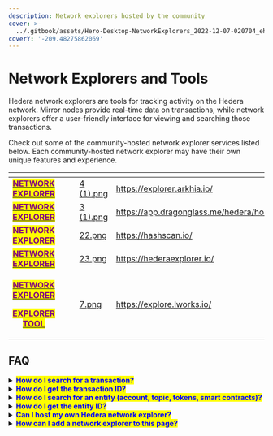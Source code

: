 ```yaml
---
description: Network explorers hosted by the community
cover: >-
  ../.gitbook/assets/Hero-Desktop-NetworkExplorers_2022-12-07-020704_ehza (1).webp
coverY: '-209.48275862069'
---
```


# Network Explorers and Tools

Hedera network explorers are tools for tracking activity on the Hedera network. Mirror nodes provide real-time data on transactions, while network explorers offer a user-friendly interface for viewing and searching those transactions.

Check out some of the community-hosted network explorer services listed below. Each community-hosted network explorer may have their own unique features and experience.

<table data-view="cards"><thead><tr><th align="center"></th><th data-hidden></th><th data-hidden></th><th data-hidden data-card-cover data-type="files"></th><th data-hidden data-card-target data-type="content-ref"></th><th data-hidden></th><th data-hidden></th></tr></thead><tbody><tr><td align="center"><a href="https://explorer.arkhia.io/#/mainnet/dashboard"><mark style="color:purple;"><strong>NETWORK EXPLORER</strong></mark></a></td><td></td><td></td><td><a href="../.gitbook/assets/4 (1).png">4 (1).png</a></td><td><a href="https://explorer.arkhia.io/">https://explorer.arkhia.io/</a></td><td></td><td></td></tr><tr><td align="center"><a href="https://app.dragonglass.me/hedera/home"><mark style="color:purple;"><strong>NETWORK EXPLORER</strong></mark></a></td><td></td><td></td><td><a href="../.gitbook/assets/3 (1).png">3 (1).png</a></td><td><a href="https://app.dragonglass.me/hedera/home">https://app.dragonglass.me/hedera/home</a></td><td></td><td></td></tr><tr><td align="center"><mark style="color:purple;"><strong>NETWORK EXPLORER</strong></mark></td><td></td><td></td><td><a href="../.gitbook/assets/22.png">22.png</a></td><td><a href="https://hashscan.io/">https://hashscan.io/</a></td><td></td><td></td></tr><tr><td align="center"><a href="https://hederaexplorer.io/"><mark style="color:purple;"><strong>NETWORK EXPLORER</strong></mark></a></td><td></td><td></td><td><a href="../.gitbook/assets/23.png">23.png</a></td><td><a href="https://hederaexplorer.io/">https://hederaexplorer.io/</a></td><td></td><td></td></tr><tr><td align="center"><p><a href="https://explore.lworks.io/"><mark style="color:purple;"><strong>NETWORK EXPLORER</strong></mark></a></p><p><a href="https://www.lworks.io/"><mark style="color:purple;"><strong>EXPLORER TOOL</strong></mark></a></p></td><td></td><td></td><td><a href="../.gitbook/assets/7.png">7.png</a></td><td><a href="https://explore.lworks.io/">https://explore.lworks.io/</a></td><td></td><td></td></tr></tbody></table>

## FAQ

<details>

<summary><mark style="color:blue;"><strong>How do I search for a transaction?</strong></mark></summary>

To search for a specific transaction, you can use the unique transaction ID.

The transaction ID should look something like this: `0.0.48750443@1671560120.085845879`

</details>

<details>

<summary><mark style="color:blue;"><strong>How do I get the transaction ID?</strong></mark></summary>

The transaction ID can be automatically generated by the SDK, manually created and associated with a transaction, or obtained from the receipt or record after the transaction has been processed. It serves as a unique identifier for the transaction and can be used to search for and view its details.

</details>

<details>

<summary><mark style="color:blue;"><strong>How do I search for an entity (account, topic, tokens, smart contracts)?</strong></mark></summary>

You can search by the unique ID of the entity you are looking for. The entity ID format is `0.0.entityNumber`.

For example, `0.0.2` is an account ID and you search for that account using that ID.

</details>

<details>

<summary><mark style="color:blue;"><strong>How do I get the entity ID?</strong></mark></summary>

Entity IDs are returned in the receipt of the transaction that created them. Entities include accounts, topics, smart contracts, schedules, and tokens.\
\
For example, if you create a new account using the `AccountCreateTransaction` in the SDK, you can get the new account ID from the transaction receipt.

</details>

<details>

<summary><mark style="color:blue;"><strong>Can I host my own Hedera network explorer?</strong></mark></summary>

Yes, you can! You can create your own custom Hedera network explorer using the [Mirror Node REST APIs](../sdks-and-apis/rest-api.md) or take a look at the [Hedera Mirror Node Explorer](https://github.com/hashgraph/hedera-mirror-node-explorer) open-source project.

</details>

<details>

<summary><mark style="color:blue;"><strong>How can I add a network explorer to this page?</strong></mark></summary>

To add a network explorer to this page, refer to the [contributing guide](../support-and-community/contributing-guide.md) and open an issue in the `hedera-docs` [repository](https://github.com/hashgraph/hedera-docs). Please include the following information within the issue:

* Network explorer name
* Link to network explorer
* High-resolution logo

</details>
